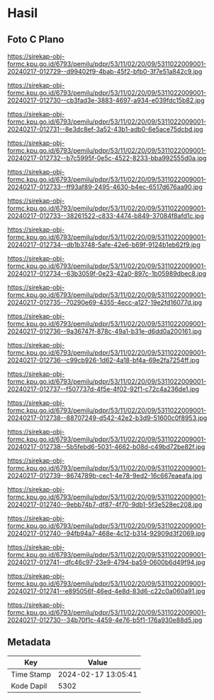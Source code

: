 # Hasil

## Foto C Plano

https://sirekap-obj-formc.kpu.go.id/6793/pemilu/pdpr/53/11/02/20/09/5311022009001-20240217-012729--d99402f9-4bab-45f2-bfb0-3f7e51a842c9.jpg

https://sirekap-obj-formc.kpu.go.id/6793/pemilu/pdpr/53/11/02/20/09/5311022009001-20240217-012730--cb3fad3e-3883-4697-a934-e039fdc15b82.jpg

https://sirekap-obj-formc.kpu.go.id/6793/pemilu/pdpr/53/11/02/20/09/5311022009001-20240217-012731--8e3dc8ef-3a52-43b1-adb0-6e5ace75dcbd.jpg

https://sirekap-obj-formc.kpu.go.id/6793/pemilu/pdpr/53/11/02/20/09/5311022009001-20240217-012732--b7c5995f-0e5c-4522-8233-bba992555d0a.jpg

https://sirekap-obj-formc.kpu.go.id/6793/pemilu/pdpr/53/11/02/20/09/5311022009001-20240217-012733--ff93af89-2495-4630-b4ec-6517d676aa90.jpg

https://sirekap-obj-formc.kpu.go.id/6793/pemilu/pdpr/53/11/02/20/09/5311022009001-20240217-012733--38261522-c833-4474-b849-37084f8afd1c.jpg

https://sirekap-obj-formc.kpu.go.id/6793/pemilu/pdpr/53/11/02/20/09/5311022009001-20240217-012734--db1b3748-5afe-42e6-b69f-9124b1eb62f9.jpg

https://sirekap-obj-formc.kpu.go.id/6793/pemilu/pdpr/53/11/02/20/09/5311022009001-20240217-012734--63b3059f-0e23-42a0-897c-1b05989dbec8.jpg

https://sirekap-obj-formc.kpu.go.id/6793/pemilu/pdpr/53/11/02/20/09/5311022009001-20240217-012735--70290e69-4355-4ecc-a127-19e2fd16077d.jpg

https://sirekap-obj-formc.kpu.go.id/6793/pemilu/pdpr/53/11/02/20/09/5311022009001-20240217-012736--9a36747f-878c-49a1-b31e-d6dd0a200161.jpg

https://sirekap-obj-formc.kpu.go.id/6793/pemilu/pdpr/53/11/02/20/09/5311022009001-20240217-012736--c99cb926-1d62-4a18-bf4a-69e2fa7254ff.jpg

https://sirekap-obj-formc.kpu.go.id/6793/pemilu/pdpr/53/11/02/20/09/5311022009001-20240217-012737--f507737d-4f5e-4f02-92f1-c72c4a236de1.jpg

https://sirekap-obj-formc.kpu.go.id/6793/pemilu/pdpr/53/11/02/20/09/5311022009001-20240217-012738--88707249-d542-42e2-b3d9-51600c0f8953.jpg

https://sirekap-obj-formc.kpu.go.id/6793/pemilu/pdpr/53/11/02/20/09/5311022009001-20240217-012738--5b5febd6-5031-4662-b08d-c49bd72be82f.jpg

https://sirekap-obj-formc.kpu.go.id/6793/pemilu/pdpr/53/11/02/20/09/5311022009001-20240217-012739--8674789b-cec1-4e78-9ed2-16c667eaeafa.jpg

https://sirekap-obj-formc.kpu.go.id/6793/pemilu/pdpr/53/11/02/20/09/5311022009001-20240217-012740--9ebb74b7-df87-4f70-9db1-5f3e528ec208.jpg

https://sirekap-obj-formc.kpu.go.id/6793/pemilu/pdpr/53/11/02/20/09/5311022009001-20240217-012740--94fb94a7-468e-4c12-b314-92909d3f2069.jpg

https://sirekap-obj-formc.kpu.go.id/6793/pemilu/pdpr/53/11/02/20/09/5311022009001-20240217-012741--dfc46c97-23e9-4794-ba59-0600b6d49f94.jpg

https://sirekap-obj-formc.kpu.go.id/6793/pemilu/pdpr/53/11/02/20/09/5311022009001-20240217-012741--e895056f-46ed-4e8d-83d6-c22c0a060a91.jpg

https://sirekap-obj-formc.kpu.go.id/6793/pemilu/pdpr/53/11/02/20/09/5311022009001-20240217-012730--34b70f1c-4459-4e76-b5f1-176a930e88d5.jpg


## Metadata

| Key        | Value               |
| ---------- | ------------------- |
| Time Stamp | 2024-02-17 13:05:41 |
| Kode Dapil | 5302                |



